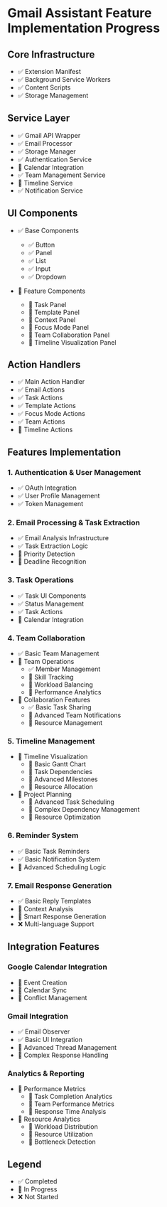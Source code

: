 # Gmail Assistant Feature Implementation Progress

## Core Infrastructure
- ✅ Extension Manifest
- ✅ Background Service Workers
- ✅ Content Scripts
- ✅ Storage Management

## Service Layer
- ✅ Gmail API Wrapper
- ✅ Email Processor
- ✅ Storage Manager
- ✅ Authentication Service
- 🚧 Calendar Integration
- ✅ Team Management Service
- 🚧 Timeline Service
- ✅ Notification Service

## UI Components
- ✅ Base Components
  - ✅ Button
  - ✅ Panel
  - ✅ List
  - ✅ Input
  - ✅ Dropdown

- 🚧 Feature Components
  - 🚧 Task Panel
  - 🚧 Template Panel
  - 🚧 Context Panel
  - 🚧 Focus Mode Panel
  - 🚧 Team Collaboration Panel
  - 🚧 Timeline Visualization Panel

## Action Handlers
- ✅ Main Action Handler
- ✅ Email Actions
- ✅ Task Actions
- ✅ Template Actions
- ✅ Focus Mode Actions
- ✅ Team Actions
- 🚧 Timeline Actions

## Features Implementation
### 1. Authentication & User Management
- ✅ OAuth Integration
- ✅ User Profile Management
- ✅ Token Management

### 2. Email Processing & Task Extraction
- ✅ Email Analysis Infrastructure
- ✅ Task Extraction Logic
- 🚧 Priority Detection
- 🚧 Deadline Recognition

### 3. Task Operations
- ✅ Task UI Components
- ✅ Status Management
- ✅ Task Actions
- 🚧 Calendar Integration

### 4. Team Collaboration
- ✅ Basic Team Management
- 🚧 Team Operations
  - ✅ Member Management
  - 🚧 Skill Tracking
  - 🚧 Workload Balancing
  - 🚧 Performance Analytics
- 🚧 Collaboration Features
  - ✅ Basic Task Sharing
  - 🚧 Advanced Team Notifications
  - 🚧 Resource Management

### 5. Timeline Management
- 🚧 Timeline Visualization
  - 🚧 Basic Gantt Chart
  - 🚧 Task Dependencies
  - 🚧 Advanced Milestones
  - 🚧 Resource Allocation
- 🚧 Project Planning
  - 🚧 Advanced Task Scheduling
  - 🚧 Complex Dependency Management
  - 🚧 Resource Optimization

### 6. Reminder System
- ✅ Basic Task Reminders
- ✅ Basic Notification System
- 🚧 Advanced Scheduling Logic

### 7. Email Response Generation
- ✅ Basic Reply Templates
- 🚧 Context Analysis
- 🚧 Smart Response Generation
- ❌ Multi-language Support

## Integration Features
### Google Calendar Integration
- 🚧 Event Creation
- 🚧 Calendar Sync
- 🚧 Conflict Management

### Gmail Integration
- ✅ Email Observer
- ✅ Basic UI Integration
- 🚧 Advanced Thread Management
- 🚧 Complex Response Handling

### Analytics & Reporting
- 🚧 Performance Metrics
  - 🚧 Task Completion Analytics
  - 🚧 Team Performance Metrics
  - 🚧 Response Time Analysis
- 🚧 Resource Analytics
  - 🚧 Workload Distribution
  - 🚧 Resource Utilization
  - 🚧 Bottleneck Detection

## Legend
- ✅ Completed
- 🚧 In Progress
- ❌ Not Started
